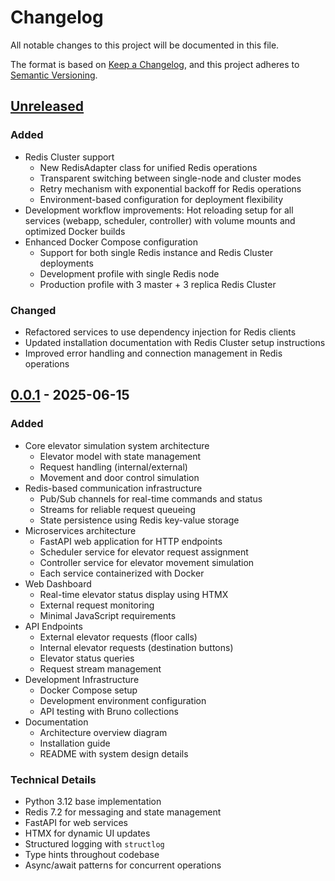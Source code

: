 # Changelog

All notable changes to this project will be documented in this file.

The format is based on [Keep a Changelog](https://keepachangelog.com/en/1.1.0/),
and this project adheres to [Semantic Versioning](https://semver.org/spec/v2.0.0.html).

## [Unreleased]

### Added

- Redis Cluster support
  - New RedisAdapter class for unified Redis operations
  - Transparent switching between single-node and cluster modes
  - Retry mechanism with exponential backoff for Redis operations
  - Environment-based configuration for deployment flexibility
- Development workflow improvements: Hot reloading setup for all services (webapp, scheduler, controller) with volume mounts and optimized Docker builds
- Enhanced Docker Compose configuration
  - Support for both single Redis instance and Redis Cluster deployments
  - Development profile with single Redis node
  - Production profile with 3 master + 3 replica Redis Cluster

### Changed

- Refactored services to use dependency injection for Redis clients
- Updated installation documentation with Redis Cluster setup instructions
- Improved error handling and connection management in Redis operations

## [0.0.1] - 2025-06-15

### Added

- Core elevator simulation system architecture
  - Elevator model with state management
  - Request handling (internal/external)
  - Movement and door control simulation
- Redis-based communication infrastructure
  - Pub/Sub channels for real-time commands and status
  - Streams for reliable request queueing
  - State persistence using Redis key-value storage
- Microservices architecture
  - FastAPI web application for HTTP endpoints
  - Scheduler service for elevator request assignment
  - Controller service for elevator movement simulation
  - Each service containerized with Docker
- Web Dashboard
  - Real-time elevator status display using HTMX
  - External request monitoring
  - Minimal JavaScript requirements
- API Endpoints
  - External elevator requests (floor calls)
  - Internal elevator requests (destination buttons)
  - Elevator status queries
  - Request stream management
- Development Infrastructure
  - Docker Compose setup
  - Development environment configuration
  - API testing with Bruno collections
- Documentation
  - Architecture overview diagram
  - Installation guide
  - README with system design details

### Technical Details

- Python 3.12 base implementation
- Redis 7.2 for messaging and state management
- FastAPI for web services
- HTMX for dynamic UI updates
- Structured logging with `structlog`
- Type hints throughout codebase
- Async/await patterns for concurrent operations

[Unreleased]: https://github.com/hoangquochung1110/redis-pubsub-101/compare/v0.0.1...HEAD
[0.0.1]: https://github.com/hoangquochung1110/redis-pubsub-101/releases/tag/v0.0.1
